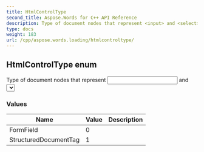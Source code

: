 ```yaml
---
title: HtmlControlType
second_title: Aspose.Words for C++ API Reference
description: Type of document nodes that represent <input> and <select> elements imported from HTML. 
type: docs
weight: 183
url: /cpp/aspose.words.loading/htmlcontroltype/
---
```

## HtmlControlType enum


Type of document nodes that represent <input> and <select> elements imported from HTML.

### Values

| Name | Value | Description |
| --- | --- | --- |
| FormField | 0 |  |
| StructuredDocumentTag | 1 |  |

